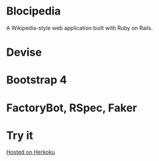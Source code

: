 # Blocipedia
A Wikipedia-style web application built with Ruby on Rails.

# Devise

# Bootstrap 4

# FactoryBot, RSpec, Faker

# Try it

[Hosted on Herkoku](https://protected-lowlands-64539.herokuapp.com/)
